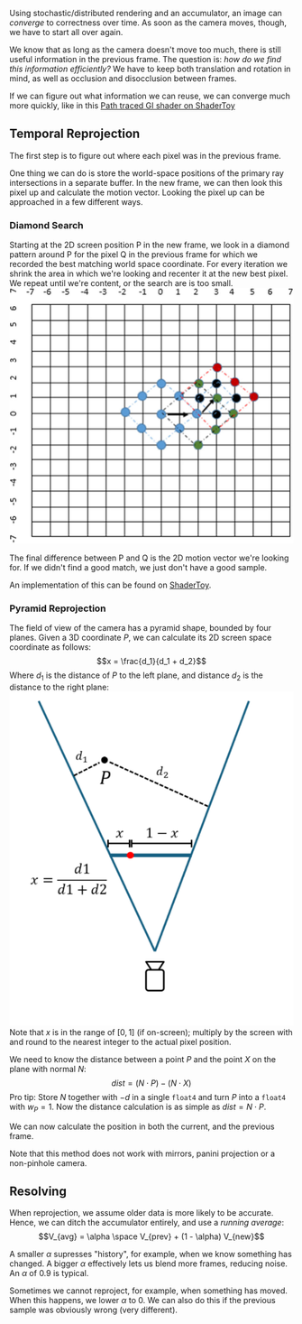 Using stochastic/distributed rendering and an accumulator, an image can _converge_ to correctness over time. As soon as the camera moves, though, we have to start all over again.

We know that as long as the camera doesn't move too much, there is still useful information in the previous frame. The question is: _how do we find this information efficiently?_ We have to keep both translation and rotation in mind, as well as occlusion and disocclusion between frames.

If we can figure out what information we can reuse, we can converge much more quickly, like in this 
[Path traced GI shader on ShaderToy](https://www.shadertoy.com/view/Wt3XRX)

## Temporal Reprojection
The first step is to figure out where each pixel was in the previous frame. 

One thing we can do is store the world-space positions of the primary ray intersections in a separate buffer. In the new frame, we can then look this pixel up and calculate the motion vector. Looking the pixel up can be approached in a few different ways.
### Diamond Search
Starting at the 2D screen position P in the new frame, we look in a diamond pattern around P for the pixel Q in the previous frame for which we recorded the best matching world space coordinate. For every iteration we shrink the area in which we're looking and recenter it at the new best pixel. We repeat until we're content, or the search are is too small.
![|300](attachments/diamond%20search.jpg)

The final difference between P and Q is the 2D motion vector we're looking for. If we didn't find a good match, we just don't have a good sample.

An implementation of this can be found on [ShaderToy](https://www.shadertoy.com/view/ldtGWl).

### Pyramid Reprojection
The field of view of the camera has a pyramid shape, bounded by four planes. Given a 3D coordinate $P$, we can calculate its 2D screen space coordinate as follows:
$$x = \frac{d_1}{d_1 + d_2}$$
Where $d_1$ is the distance of $P$ to the left plane, and distance $d_2$ is the distance to the right plane:
![|300](attachments/pyramid%20reprojection.png)
Note that $x$ is in the range of $[0, 1]$ (if on-screen); multiply by the screen with and round to the nearest integer to the actual pixel position.

We need to know the distance between a point $P$ and the point $X$ on the plane with normal $N$:
$$dist = (N \cdot P) - (N \cdot X)$$
Pro tip: Store $N$ together with $-d$ in a single `float4` and turn $P$ into a `float4` with $w_P = 1$. Now the distance calculation is as simple as $dist = N \cdot P$.

We can now calculate the position in both the current, and the previous frame.

Note that this method does not work with mirrors, panini projection or a non-pinhole camera.

## Resolving
When reprojection, we assume older data is more likely to be accurate. Hence, we can ditch the accumulator entirely, and use a _running average_:
$$V_{avg} = \alpha \space V_{prev} + (1 - \alpha) V_{new}$$

A smaller $\alpha$ supresses "history", for example, when we know something has changed. A bigger $\alpha$ effectively lets us blend more frames, reducing noise. An $\alpha$ of $0.9$ is typical.

Sometimes we cannot reproject, for example, when something has moved. When this happens, we lower $\alpha$ to $0$. We can also do this if the previous sample was obviously wrong (very different).
